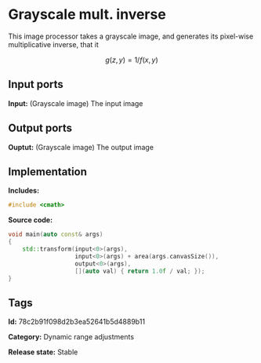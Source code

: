 # Grayscale mult. inverse

This image processor takes a grayscale image, and generates its pixel-wise multiplicative inverse, that it

$$ g(z, y) = 1/f(x, y) $$

## Input ports

__Input:__ (Grayscale image) The input image

## Output ports

__Ouptut:__ (Grayscale image) The output image

## Implementation

__Includes:__ 

```c++
#include <cmath>
```

__Source code:__ 

```c++
void main(auto const& args)
{
	std::transform(input<0>(args),
	               input<0>(args) + area(args.canvasSize()),
	               output<0>(args),
	               [](auto val) { return 1.0f / val; });
}
```

## Tags

__Id:__ 78c2b91f098d2b3ea52641b5d4889b11

__Category:__ Dynamic range adjustments

__Release state:__ Stable